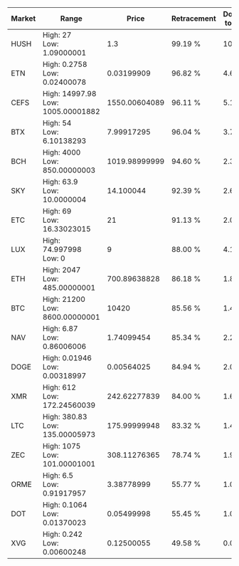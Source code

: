 | Market | Range | Price| Retracement | Doubles to 50% |
| --- | --- | --- | --- | --- |
| HUSH | High: 27<br />Low: 1.09000001 | 1.3 | 99.19 % | 10.80 |
| ETN | High: 0.2758<br />Low: 0.02400078 | 0.03199909 | 96.82 % | 4.68 |
| CEFS | High: 14997.98<br />Low: 1005.00001882 | 1550.00604089 | 96.11 % | 5.16 |
| BTX | High: 54<br />Low: 6.10138293 | 7.99917295 | 96.04 % | 3.76 |
| BCH | High: 4000<br />Low: 850.00000003 | 1019.98999999 | 94.60 % | 2.38 |
| SKY | High: 63.9<br />Low: 10.0000004 | 14.100044 | 92.39 % | 2.62 |
| ETC | High: 69<br />Low: 16.33023015 | 21 | 91.13 % | 2.03 |
| LUX | High: 74.997998<br />Low: 0 | 9 | 88.00 % | 4.17 |
| ETH | High: 2047<br />Low: 485.00000001 | 700.89638828 | 86.18 % | 1.81 |
| BTC | High: 21200<br />Low: 8600.00000001 | 10420 | 85.56 % | 1.43 |
| NAV | High: 6.87<br />Low: 0.86006006 | 1.74099454 | 85.34 % | 2.22 |
| DOGE | High: 0.01946<br />Low: 0.00318997 | 0.00564025 | 84.94 % | 2.01 |
| XMR | High: 612<br />Low: 172.24560039 | 242.62277839 | 84.00 % | 1.62 |
| LTC | High: 380.83<br />Low: 135.00005973 | 175.99999948 | 83.32 % | 1.47 |
| ZEC | High: 1075<br />Low: 101.00001001 | 308.11276365 | 78.74 % | 1.91 |
| ORME | High: 6.5<br />Low: 0.91917957 | 3.38778999 | 55.77 % | 1.09 |
| DOT | High: 0.1064<br />Low: 0.01370023 | 0.05499998 | 55.45 % | 1.09 |
| XVG | High: 0.242<br />Low: 0.00600248 | 0.12500055 | 49.58 % | 0.00 |
